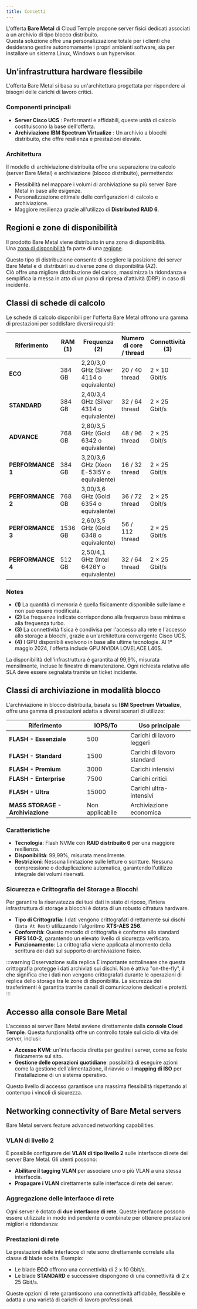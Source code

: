 ```yaml
---
title: Concetti
---
```


L'offerta **Bare Metal** di Cloud Temple propone server fisici dedicati associati a un archivio di tipo blocco distribuito.  
Questa soluzione offre una personalizzazione totale per i clienti che desiderano gestire autonomamente i propri ambienti software, sia per installare un sistema Linux, Windows o un hypervisor.

## Un'infrastruttura hardware flessibile

L'offerta Bare Metal si basa su un'architettura progettata per rispondere ai bisogni delle carichi di lavoro critici.

### Componenti principali

- **Server Cisco UCS** : Performanti e affidabili, queste unità di calcolo costituiscono la base dell'offerta.
- **Archiviazione IBM Spectrum Virtualize** : Un archivio a blocchi distribuito, che offre resilienza e prestazioni elevate.

### Architettura

Il modello di archiviazione distribuita offre una separazione tra calcolo (server Bare Metal) e archiviazione (blocco distribuito), permettendo:

- Flessibilità nel mappare i volumi di archiviazione su più server Bare Metal in base alle esigenze.
- Personalizzazione ottimale delle configurazioni di calcolo e archiviazione.
- Maggiore resilienza grazie all'utilizzo di **Distributed RAID 6**.

## Regioni e zone di disponibilità

Il prodotto Bare Metal viene distribuito in una zona di disponibilità.  
Una [zona di disponibilità](../additional_content/concepts_az.md) fa parte di una [regione](../additional_content/concepts_regional.md).

Questo tipo di distribuzione consente di scegliere la posizione dei server Bare Metal e di distribuirli su diverse zone di disponibilità (AZ).  
Ciò offre una migliore distribuzione del carico, massimizza la ridondanza e semplifica la messa in atto di un piano di ripresa d'attività (DRP) in caso di incidente.

## Classi di schede di calcolo

Le schede di calcolo disponibili per l'offerta Bare Metal offrono una gamma di prestazioni per soddisfare diversi requisiti:

| Riferimento            | RAM **(1)** | Frequenza **(2)**                        | Numero di core / thread   | Connettività **(3)** | GPU **(4)**          |
|------------------------|-------------|------------------------------------------|---------------------------|----------------------|----------------------|
| **ECO**               | 384 GB      | 2,20/3,0 GHz (Silver 4114 o equivalente) | 20 / 40 thread            | 2 × 10 Gbit/s        | -                    |
| **STANDARD**          | 384 GB      | 2,40/3,4 GHz (Silver 4314 o equivalente) | 32 / 64 thread            | 2 × 25 Gbit/s        | -                    |
| **ADVANCE**           | 768 GB      | 2,80/3,5 GHz (Gold 6342 o equivalente)   | 48 / 96 thread            | 2 × 25 Gbit/s        | -                    |
| **PERFORMANCE 1**     | 384 GB      | 3,20/3,6 GHz (Xeon E-53I5Y o equivalente) | 16 / 32 thread            | 2 × 25 Gbit/s        | -                    |
| **PERFORMANCE 2**     | 768 GB      | 3,00/3,6 GHz (Gold 6354 o equivalente)   | 36 / 72 thread            | 2 × 25 Gbit/s        | -                    |
| **PERFORMANCE 3**     | 1536 GB     | 2,60/3,5 GHz (Gold 6348 o equivalente)   | 56 / 112 thread           | 2 × 25 Gbit/s        | -                    |
| **PERFORMANCE 4**     | 512 GB      | 2,50/4,1 GHz (Intel 6426Y o equivalente) | 32 / 64 thread            | 2 × 25 Gbit/s        | 2 x NVIDIA L40S 48GB |

### Notes

- **(1)** La quantità di memoria è quella fisicamente disponibile sulle lame e non può essere modificata.
- **(2)** Le frequenze indicate corrispondono alla frequenza base minima e alla frequenza turbo.
- **(3)** La connettività fisica è condivisa per l'accesso alla rete e l'accesso allo storage a blocchi, grazie a un'architettura convergente Cisco UCS.
- **(4)** I GPU disponibili evolvono in base alle ultime tecnologie. Al 1º maggio 2024, l'offerta include GPU NVIDIA LOVELACE L40S.

La disponibilità dell'infrastruttura è garantita al 99,9%, misurata mensilmente, incluse le finestre di manutenzione. Ogni richiesta relativa allo SLA deve essere segnalata tramite un ticket incidente.

## Classi di archiviazione in modalità blocco

L'archiviazione in blocco distribuita, basata su **IBM Spectrum Virtualize**, offre una gamma di prestazioni adatta a diversi scenari di utilizzo:

| Riferimento                       | IOPS/To                 | Uso principale                         |
|-----------------------------------|-------------------------|----------------------------------------|
| **FLASH - Essenziale**            | 500                     | Carichi di lavoro leggeri              |
| **FLASH - Standard**              | 1500                    | Carichi di lavoro standard             |
| **FLASH - Premium**               | 3000                    | Carichi intensivi                      |
| **FLASH - Enterprise**            | 7500                    | Carichi critici                        |
| **FLASH - Ultra**                 | 15000                   | Carichi ultra-intensivi                |
| **MASS STORAGE - Archiviazione**  | Non applicabile         | Archiviazione economica                |

### Caratteristiche

- **Tecnologia**: Flash NVMe con **RAID distribuito 6** per una maggiore resilienza.
- **Disponibilità**: 99,99%, misurata mensilmente.
- **Restrizioni**: Nessuna limitazione sulle letture o scritture. Nessuna compressione o deduplicazione automatica, garantendo l'utilizzo integrale dei volumi riservati.

### Sicurezza e Crittografia del Storage a Blocchi

Per garantire la riservatezza dei tuoi dati in stato di riposo, l'intera infrastruttura di storage a blocchi è dotata di un robusto cifratura hardware.

-   **Tipo di Crittografia**: I dati vengono crittografati direttamente sui dischi (`Data At Rest`) utilizzando l'algoritmo **XTS-AES 256**.
-   **Conformità**: Questo metodo di crittografia è conforme allo standard **FIPS 140-2**, garantendo un elevato livello di sicurezza verificato.
-   **Funzionamento**: La crittografia viene applicata al momento della scrittura dei dati sul supporto di archiviazione fisico.

:::warning Osservazione sulla replica
È importante sottolineare che questa crittografia protegge i dati archiviati sui dischi. Non è attiva "on-the-fly", il che significa che i dati non vengono crittografati durante le operazioni di replica dello storage tra le zone di disponibilità. La sicurezza dei trasferimenti è garantita tramite canali di comunicazione dedicati e protetti.
:::

## Accesso alla console Bare Metal

L'accesso ai server Bare Metal avviene direttamente dalla **console Cloud Temple**. Questa funzionalità offre un controllo totale sul ciclo di vita dei server, inclusi:

- **Accesso KVM**: un'interfaccia diretta per gestire i server, come se foste fisicamente sul sito.
- **Gestione delle operazioni quotidiane**: possibilità di eseguire azioni come la gestione dell'alimentazione, il riavvio o il **mapping di ISO** per l'installazione di un sistema operativo.

Questo livello di accesso garantisce una massima flessibilità rispettando al contempo i vincoli di sicurezza.

## Networking connectivity of Bare Metal servers

Bare Metal servers feature advanced networking capabilities.

### VLAN di livello 2

È possibile configurare dei **VLAN di tipo livello 2** sulle interfacce di rete dei server Bare Metal. Gli utenti possono:

- **Abilitare il tagging VLAN** per associare uno o più VLAN a una stessa interfaccia.
- **Propagare i VLAN** direttamente sulle interfacce di rete dei server.

### Aggregazione delle interfacce di rete

Ogni server è dotato di **due interfacce di rete**. Queste interfacce possono essere utilizzate in modo indipendente o combinate per ottenere prestazioni migliori e ridondanza:

### Prestazioni di rete

Le prestazioni delle interfacce di rete sono direttamente correlate alla classe di blade scelta. Esempio:

- Le blade **ECO** offrono una connettività di 2 x 10 Gbit/s.
- Le blade **STANDARD** e successive dispongono di una connettività di 2 x 25 Gbit/s.

Queste opzioni di rete garantiscono una connettività affidabile, flessibile e adatta a una varietà di carichi di lavoro professionali.